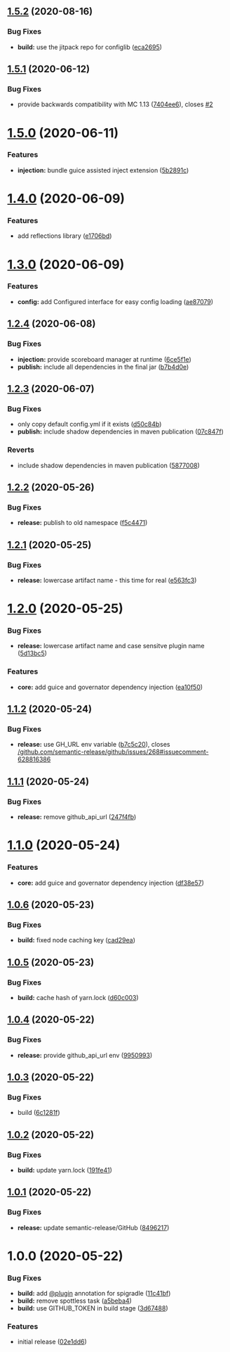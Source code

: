 ## [1.5.2](https://github.com/Silthus/sLib/compare/v1.5.1...v1.5.2) (2020-08-16)


### Bug Fixes

* **build:** use the jitpack repo for configlib ([eca2695](https://github.com/Silthus/sLib/commit/eca26950120004ed8566962b63aa48a5e3a0fe14))

## [1.5.1](https://github.com/Silthus/sLib/compare/v1.5.0...v1.5.1) (2020-06-12)


### Bug Fixes

* provide backwards compatibility with MC 1.13 ([7404ee6](https://github.com/Silthus/sLib/commit/7404ee68de9e3e02f295970430fbdd302d78abb0)), closes [#2](https://github.com/Silthus/sLib/issues/2)

# [1.5.0](https://github.com/Silthus/sLib/compare/v1.4.0...v1.5.0) (2020-06-11)


### Features

* **injection:** bundle guice assisted inject extension ([5b2891c](https://github.com/Silthus/sLib/commit/5b2891c072216bbb314e19db2b0a82b6071d7aa3))

# [1.4.0](https://github.com/Silthus/sLib/compare/v1.3.0...v1.4.0) (2020-06-09)


### Features

* add reflections library ([e1706bd](https://github.com/Silthus/sLib/commit/e1706bd9ce284b59de3e6ee50e48485035ff817e))

# [1.3.0](https://github.com/Silthus/sLib/compare/v1.2.4...v1.3.0) (2020-06-09)


### Features

* **config:** add Configured interface for easy config loading ([ae87079](https://github.com/Silthus/sLib/commit/ae87079bc5843fb889f61470485ce32498452c4c))

## [1.2.4](https://github.com/Silthus/sLib/compare/v1.2.3...v1.2.4) (2020-06-08)


### Bug Fixes

* **injection:** provide scoreboard manager at runtime ([6ce5f1e](https://github.com/Silthus/sLib/commit/6ce5f1e8269044f56352a35dad6c43315c943c65))
* **publish:** include all dependencies in the final jar ([b7b4d0e](https://github.com/Silthus/sLib/commit/b7b4d0e8ecfa8d9d3eb5ae9e9c6998d13a971cf5))

## [1.2.3](https://github.com/Silthus/sLib/compare/v1.2.2...v1.2.3) (2020-06-07)


### Bug Fixes

* only copy default config.yml if it exists ([d50c84b](https://github.com/Silthus/sLib/commit/d50c84bf733c38e7533201997dfa768097e28dee))
* **publish:** include shadow dependencies in maven publication ([07c847f](https://github.com/Silthus/sLib/commit/07c847fa4b7467f6ca12a8f735bd97501535d327))


### Reverts

* include shadow dependencies in maven publication ([5877008](https://github.com/Silthus/sLib/commit/58770086fa180089f976583d6664861a39637f6d))

## [1.2.2](https://github.com/Silthus/sLib/compare/v1.2.1...v1.2.2) (2020-05-26)


### Bug Fixes

* **release:** publish to old namespace ([f5c4471](https://github.com/Silthus/sLib/commit/f5c4471d21352ffa4c3d15282b66db163914bbe2))

## [1.2.1](https://github.com/Silthus/sLib/compare/v1.2.0...v1.2.1) (2020-05-25)


### Bug Fixes

* **release:** lowercase artifact name - this time for real ([e563fc3](https://github.com/Silthus/sLib/commit/e563fc36693dad12357272afbf84fb6181854916))

# [1.2.0](https://github.com/Silthus/sLib/compare/v1.1.2...v1.2.0) (2020-05-25)


### Bug Fixes

* **release:** lowercase artifact name and case sensitve plugin name ([5d13bc5](https://github.com/Silthus/sLib/commit/5d13bc5e134ece9c6beb6afeeb02b4ac5c2af21c))


### Features

* **core:** add guice and governator dependency injection ([ea10f50](https://github.com/Silthus/sLib/commit/ea10f50249a775a1d33fc1179846f8c408b613dc))

## [1.1.2](https://github.com/Silthus/sLib/compare/v1.1.1...v1.1.2) (2020-05-24)


### Bug Fixes

* **release:** use GH_URL env variable ([b7c5c20](https://github.com/Silthus/sLib/commit/b7c5c20311e2cd925f7bf20ead182dc3d5b6226e)), closes [/github.com/semantic-release/github/issues/268#issuecomment-628816386](https://github.com//github.com/semantic-release/github/issues/268/issues/issuecomment-628816386)

## [1.1.1](https://github.com/Silthus/sLib/compare/v1.1.0...v1.1.1) (2020-05-24)


### Bug Fixes

* **release:** remove github_api_url ([247f4fb](https://github.com/Silthus/sLib/commit/247f4fbc0837accbe1f54bad7048017275b32ab1))

# [1.1.0](https://github.com/Silthus/sLib/compare/v1.0.6...v1.1.0) (2020-05-24)


### Features

* **core:** add guice and governator dependency injection ([df38e57](https://github.com/Silthus/sLib/commit/df38e57bb24f878b14c546222258257bbb0ff803))

## [1.0.6](https://github.com/Silthus/sLib/compare/v1.0.5...v1.0.6) (2020-05-23)


### Bug Fixes

* **build:** fixed node caching key ([cad29ea](https://github.com/Silthus/sLib/commit/cad29ea108ce6d5b11cc578bfb65fb50bec86200))

## [1.0.5](https://github.com/Silthus/sLib/compare/v1.0.4...v1.0.5) (2020-05-23)


### Bug Fixes

* **build:** cache hash of yarn.lock ([d60c003](https://github.com/Silthus/sLib/commit/d60c0030904534b03d07ef8c32ee4e0698779a2b))

## [1.0.4](https://github.com/Silthus/sLib/compare/v1.0.3...v1.0.4) (2020-05-22)


### Bug Fixes

* **release:** provide github_api_url env ([9950993](https://github.com/Silthus/sLib/commit/9950993f80518040405a86f0ba94f9c89ec6f0e8))

## [1.0.3](https://github.com/Silthus/sLib/compare/v1.0.2...v1.0.3) (2020-05-22)


### Bug Fixes

* build ([6c1281f](https://github.com/Silthus/sLib/commit/6c1281fd57ad2c85e54fdc13a5565dcf9b5b90c0))

## [1.0.2](https://github.com/Silthus/sLib/compare/v1.0.1...v1.0.2) (2020-05-22)


### Bug Fixes

* **build:** update yarn.lock ([191fe41](https://github.com/Silthus/sLib/commit/191fe4141347d13d1417153adaa676e1920fdaff))

## [1.0.1](https://github.com/Silthus/sLib/compare/v1.0.0...v1.0.1) (2020-05-22)


### Bug Fixes

* **release:** update semantic-release/GitHub ([8496217](https://github.com/Silthus/sLib/commit/8496217f9f99965dd281e6425d813b4955c5b289))

# 1.0.0 (2020-05-22)


### Bug Fixes

* **build:** add [@plugin](https://github.com/plugin) annotation for spigradle ([11c41bf](https://github.com/Silthus/sLib/commit/11c41bfbdad3054480b80a281b5ada0b9abfc7e0))
* **build:** remove spottless task ([a5beba4](https://github.com/Silthus/sLib/commit/a5beba4663688b2c101e931fe235432ed6a35aa3))
* **build:** use GITHUB_TOKEN in build stage ([3d67488](https://github.com/Silthus/sLib/commit/3d67488d976eee2a9a3cc2bbf826356ec8c41ba6))


### Features

* initial release ([02e1dd6](https://github.com/Silthus/sLib/commit/02e1dd6fbbd0d203d991f67c3241508545acc503))
